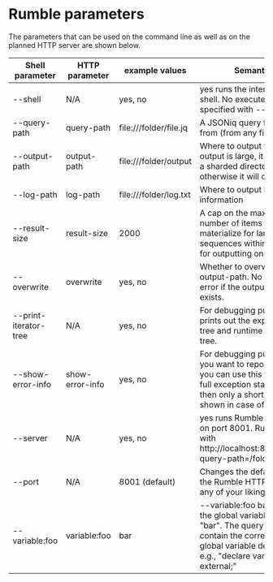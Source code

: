 # Rumble parameters

The parameters that can be used on the command line as well as on the planned HTTP server are shown below.


|  Shell parameter | HTTP parameter  | example values  | Semantics  |
|---|---|---|---|
| --shell  | N/A  |  yes, no |  yes runs the interactive shell. No executes a query specified with --query-path |
| --query-path  | query-path  | file:///folder/file.jq  | A JSONiq query file to read from (from any file system).  |
| --output-path  |  output-path | file:///folder/output  | Where to output to (if the output is large, it will create a sharded directory, otherwise it will create a file) |
| --log-path  |  log-path | file:///folder/log.txt  |  Where to output log information |
| --result-size |  result-size | 2000 | A cap on the maximum number of items to materialize for large sequences within a query or for outputting on screen. |
| --overwrite  |  overwrite | yes, no | Whether to overwrite to --output-path. No throws an error if the output file/folder exists. |
| --print-iterator-tree | N/A | yes, no | For debugging purposes, prints out the expression tree and runtime interator tree. |
| --show-error-info | show-error-info | yes, no | For debugging purposes. If you want to report a bug, you can use this to get the full exception stack. If no, then only a short message is shown in case of error. |
| --server  | N/A  |  yes, no |  yes runs Rumble as a server on port 8001. Run queries with http://localhost:8001/jsoniq?query-path=/folder/foo.json |
| --port  | N/A  |  8001 (default) |  Changes the default port of the Rumble HTTP server to any of your liking |
| --variable:foo  | variable:foo  |  bar |  --variable:foo bar initialize the global variable $foo to "bar". The query must contain the corresponding global variable declaration, e.g., "declare variable $foo external;" |

